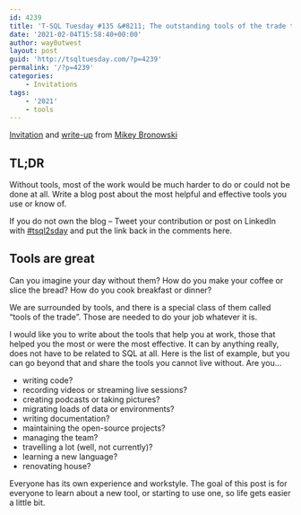 ```yaml
---
id: 4239
title: 'T-SQL Tuesday #135 &#8211; The outstanding tools of the trade that make your job awesome'
date: '2021-02-04T15:58:40+00:00'
author: way0utwest
layout: post
guid: 'http://tsqltuesday.com/?p=4239'
permalink: '/?p=4239'
categories:
    - Invitations
tags:
    - '2021'
    - tools
---
```


[Invitation](https://www.bronowski.it/blog/2021/02/t-sql-tuesday-135-the-outstanding-tools-of-the-trade-that-make-your-job-awesome/) and [write-up](https://www.bronowski.it/blog/2021/02/t-sql-tuesday-135-the-outstanding-tools-of-the-trade-that-make-your-job-awesome-write-up/) from [Mikey Bronowski](https://www.bronowski.it/blog/)

## TL;DR

Without tools, most of the work would be much harder to do or could not be done at all. Write a blog post about the most helpful and effective tools you use or know of.

If you do not own the blog – Tweet your contribution or post on LinkedIn with [\#tsql2sday](https://twitter.com/hashtag/tsql2sday) and put the link back in the comments here.

## Tools are great

Can you imagine your day without them? How do you make your coffee or slice the bread? How do you cook breakfast or dinner?

We are surrounded by tools, and there is a special class of them called “tools of the trade”. Those are needed to do your job whatever it is.

I would like you to write about the tools that help you at work, those that helped you the most or were the most effective. It can by anything really, does not have to be related to SQL at all. Here is the list of example, but you can go beyond that and share the tools you cannot live without. Are you…

- writing code?
- recording videos or streaming live sessions?
- creating podcasts or taking pictures?
- migrating loads of data or environments?
- writing documentation?
- maintaining the open-source projects?
- managing the team?
- travelling a lot (well, not currently)?
- learning a new language?
- renovating house?

Everyone has its own experience and workstyle. The goal of this post is for everyone to learn about a new tool, or starting to use one, so life gets easier a little bit.